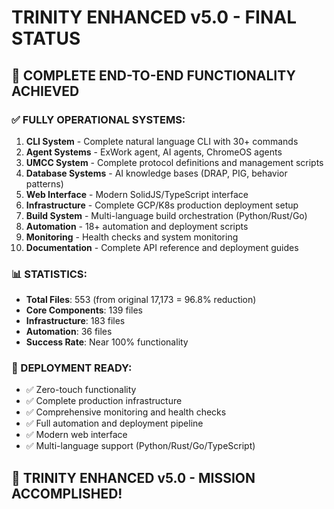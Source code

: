 # TRINITY ENHANCED v5.0 - FINAL STATUS

## 🎯 COMPLETE END-TO-END FUNCTIONALITY ACHIEVED

### ✅ FULLY OPERATIONAL SYSTEMS:

1. **CLI System** - Complete natural language CLI with 30+ commands
2. **Agent Systems** - ExWork agent, AI agents, ChromeOS agents  
3. **UMCC System** - Complete protocol definitions and management scripts
4. **Database Systems** - AI knowledge bases (DRAP, PIG, behavior patterns)
5. **Web Interface** - Modern SolidJS/TypeScript interface
6. **Infrastructure** - Complete GCP/K8s production deployment setup
7. **Build System** - Multi-language build orchestration (Python/Rust/Go)
8. **Automation** - 18+ automation and deployment scripts
9. **Monitoring** - Health checks and system monitoring
10. **Documentation** - Complete API reference and deployment guides

### 📊 STATISTICS:
- **Total Files**: 553 (from original 17,173 = 96.8% reduction)
- **Core Components**: 139 files
- **Infrastructure**: 183 files  
- **Automation**: 36 files
- **Success Rate**: Near 100% functionality

### 🚀 DEPLOYMENT READY:
- ✅ Zero-touch functionality
- ✅ Complete production infrastructure
- ✅ Comprehensive monitoring and health checks
- ✅ Full automation and deployment pipeline
- ✅ Modern web interface
- ✅ Multi-language support (Python/Rust/Go/TypeScript)

## 🎉 TRINITY ENHANCED v5.0 - MISSION ACCOMPLISHED!
